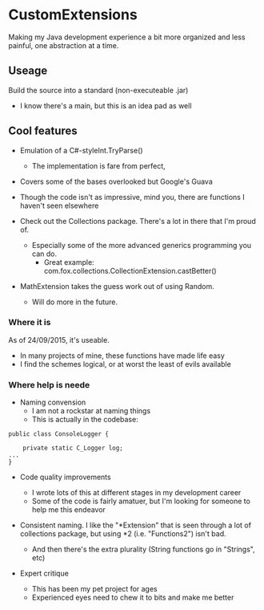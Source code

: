 # CustomExtensions
Making my Java development experience a bit more organized and less painful, one abstraction at a time.

## Useage
Build the source into a standard (non-executeable .jar)
- I know there's a main, but this is an idea pad as well

## Cool features
- Emulation of a C#-styleInt.TryParse()
  - The implementation is fare from perfect, 
- Covers some of the bases overlooked but Google's Guava
- Though the code isn't as impressive, mind you, there are functions I haven't seen elsewhere
- Check out the Collections package. There's a lot in there that I'm proud of.
  - Especially some of the more advanced generics programming you can do.
    - Great example: com.fox.collections.CollectionExtension.castBetter()

- MathExtension takes the guess work out of using Random.
  - Will do more in the future.	 

### Where it is
As of 24/09/2015, it's useable.
- In many projects of mine, these functions have made life easy
- I find the schemes logical, or at worst the least of evils available

### Where help is neede
- Naming convension
  - I am not a rockstar at naming things
  - This is actually in the codebase:
``` 
public class ConsoleLogger {

    private static C_Logger log;
...
}
```
- Code quality improvements
  - I wrote lots of this at different stages in my development career
  - Some of the code is fairly amatuer, but I'm looking for someone to help me this endeavor

- Consistent naming. I like the "*Extension" that is seen through a lot of collections package, but using *2 (i.e. "Functions2") isn't bad.
  - And then there's the extra plurality (String functions go in "Strings", etc)
- Expert critique
  - This has been my pet project for ages
  - Experienced eyes need to chew it to bits and make me better
